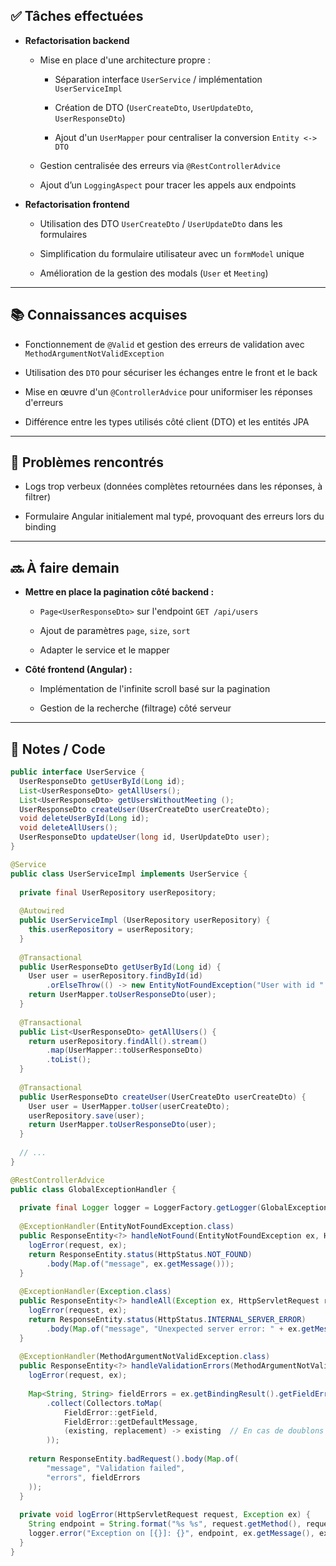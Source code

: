 ## ✅ Tâches effectuées

- **Refactorisation backend**
    
    - Mise en place d'une architecture propre :
        
        - Séparation interface `UserService` / implémentation `UserServiceImpl`
            
        - Création de DTO (`UserCreateDto`, `UserUpdateDto`, `UserResponseDto`)
            
        - Ajout d'un `UserMapper` pour centraliser la conversion `Entity <-> DTO`
            
    - Gestion centralisée des erreurs via `@RestControllerAdvice`
        
    - Ajout d’un `LoggingAspect` pour tracer les appels aux endpoints
        
- **Refactorisation frontend**
    
    - Utilisation des DTO `UserCreateDto` / `UserUpdateDto` dans les formulaires
        
    - Simplification du formulaire utilisateur avec un `formModel` unique
        
    - Amélioration de la gestion des modals (`User` et `Meeting`)
        

---

## 📚 Connaissances acquises

- Fonctionnement de `@Valid` et gestion des erreurs de validation avec `MethodArgumentNotValidException`
    
- Utilisation des `DTO` pour sécuriser les échanges entre le front et le back
    
- Mise en œuvre d'un `@ControllerAdvice` pour uniformiser les réponses d'erreurs
    
- Différence entre les types utilisés côté client (DTO) et les entités JPA
    

---

## 🐞 Problèmes rencontrés

- Logs trop verbeux (données complètes retournées dans les réponses, à filtrer)
    
- Formulaire Angular initialement mal typé, provoquant des erreurs lors du binding
    

---

## 🔜 À faire demain

- **Mettre en place la pagination côté backend :**
    
    - `Page<UserResponseDto>` sur l'endpoint `GET /api/users`
        
    - Ajout de paramètres `page`, `size`, `sort`
        
    - Adapter le service et le mapper
        
- **Côté frontend (Angular) :**
    
    - Implémentation de l'infinite scroll basé sur la pagination
        
    - Gestion de la recherche (filtrage) côté serveur
	

---

## 🧩 Notes / Code

```java
public interface UserService {  
  UserResponseDto getUserById(Long id);  
  List<UserResponseDto> getAllUsers();  
  List<UserResponseDto> getUsersWithoutMeeting ();  
  UserResponseDto createUser(UserCreateDto userCreateDto);  
  void deleteUserById(Long id);  
  void deleteAllUsers();  
  UserResponseDto updateUser(long id, UserUpdateDto user);  
}
```

```java
@Service  
public class UserServiceImpl implements UserService {  
  
  private final UserRepository userRepository;  
  
  @Autowired  
  public UserServiceImpl (UserRepository userRepository) {  
    this.userRepository = userRepository;  
  }  
  
  @Transactional  
  public UserResponseDto getUserById(Long id) {  
    User user = userRepository.findById(id)  
        .orElseThrow(() -> new EntityNotFoundException("User with id " + id + " not found."));  
    return UserMapper.toUserResponseDto(user);  
  }  
  
  @Transactional  
  public List<UserResponseDto> getAllUsers() {  
    return userRepository.findAll().stream()  
        .map(UserMapper::toUserResponseDto)  
        .toList();  
  }  
  
  @Transactional  
  public UserResponseDto createUser(UserCreateDto userCreateDto) {  
    User user = UserMapper.toUser(userCreateDto);  
    userRepository.save(user);  
    return UserMapper.toUserResponseDto(user);  
  }
  
  // ...
}
```

```java
@RestControllerAdvice  
public class GlobalExceptionHandler {  
  
  private final Logger logger = LoggerFactory.getLogger(GlobalExceptionHandler.class);  
  
  @ExceptionHandler(EntityNotFoundException.class)  
  public ResponseEntity<?> handleNotFound(EntityNotFoundException ex, HttpServletRequest request) {  
    logError(request, ex);  
    return ResponseEntity.status(HttpStatus.NOT_FOUND)  
        .body(Map.of("message", ex.getMessage()));  
  }  
  
  @ExceptionHandler(Exception.class)  
  public ResponseEntity<?> handleAll(Exception ex, HttpServletRequest request) {  
    logError(request, ex);  
    return ResponseEntity.status(HttpStatus.INTERNAL_SERVER_ERROR)  
        .body(Map.of("message", "Unexpected server error: " + ex.getMessage()));  
  }  
  
  @ExceptionHandler(MethodArgumentNotValidException.class)  
  public ResponseEntity<?> handleValidationErrors(MethodArgumentNotValidException ex, HttpServletRequest request) {  
    logError(request, ex);  
  
    Map<String, String> fieldErrors = ex.getBindingResult().getFieldErrors().stream()  
        .collect(Collectors.toMap(  
            FieldError::getField,  
            FieldError::getDefaultMessage,  
            (existing, replacement) -> existing  // En cas de doublons  
        ));  
  
    return ResponseEntity.badRequest().body(Map.of(  
        "message", "Validation failed",  
        "errors", fieldErrors  
    ));  
  }  
  
  private void logError(HttpServletRequest request, Exception ex) {  
    String endpoint = String.format("%s %s", request.getMethod(), request.getRequestURI());  
    logger.error("Exception on [{}]: {}", endpoint, ex.getMessage(), ex);  
  }  
}
```